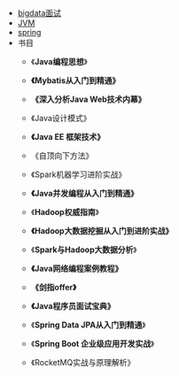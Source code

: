 
* [bigdata面试](https://github.com/sotowang/bigdata/blob/master/%E9%9D%A2%E8%AF%95/bigdata%E9%9D%A2%E8%AF%95.md)
* [JVM](https://github.com/sotowang/bigdata/tree/master/JVM)
* [spring](https://github.com/sotowang/bigdata/blob/master/spring/spring.md)
* 书目
  * 《**Java编程思想**》

  * **《Mybatis从入门到精通》**

  * **《深入分析Java Web技术内幕》**

  * 《Java设计模式》

  * **《Java EE 框架技术》**

  * 《自顶向下方法》

  * 《Spark机器学习进阶实战》

  * **《Java并发编程从入门到精通》**

  * 《**Hadoop权威指南**》

  * **《Hadoop大数据挖掘从入门到进阶实战》**

  * 《**Spark与Hadoop大数据分析**》

  * **《Java网络编程案例教程》**

  * **《剑指offer》**

  * **《Java程序员面试宝典》**

  * 《**Spring Data JPA从入门到精通**》

  * 《**Spring Boot 企业级应用开发实战**》

  * 《RocketMQ实战与原理解析》

    ​    

 